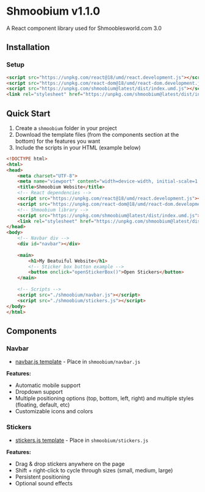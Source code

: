 # Shmoobium v1.1.0

A React component library used for Shmooblesworld.com 3.0

## Installation

### Setup
```html
<script src="https://unpkg.com/react@18/umd/react.development.js"></script>
<script src="https://unpkg.com/react-dom@18/umd/react-dom.development.js"></script>
<script src="https://unpkg.com/shmoobium@latest/dist/index.umd.js"></script>
<link rel="stylesheet" href="https://unpkg.com/shmoobium@latest/dist/index.css">
```

## Quick Start

1. Create a `shmoobium` folder in your project
2. Download the template files (from the components section at the bottom) for the features you want
3. Include the scripts in your HTML (example below)

```html
<!DOCTYPE html>
<html>
<head>
    <meta charset="UTF-8">
    <meta name="viewport" content="width=device-width, initial-scale=1.0">
    <title>Shmoobium Website</title>
    <!-- React dependencies -->
    <script src="https://unpkg.com/react@18/umd/react.development.js"></script> 
    <script src="https://unpkg.com/react-dom@18/umd/react-dom.development.js"></script>
    <!-- Shmoobium library -->
    <script src="https://unpkg.com/shmoobium@latest/dist/index.umd.js"></script>
    <link rel="stylesheet" href="https://unpkg.com/shmoobium@latest/dist/index.css">
</head>
<body>
    <!-- Navbar div -->
    <div id="navbar"></div>
    
    <main>
        <h1>My Beatuiful Website</h1>
        <!-- Sticker box button example -->
        <button onclick="openStickerBox()">Open Stickers</button>
    </main>
    
    <!-- Scripts -->
    <script src="./shmoobium/navbar.js"></script>
    <script src="./shmoobium/stickers.js"></script>
</body>
</html>
```

## Components

### Navbar

   - [navbar.js template](https://raw.githubusercontent.com/chipcorn/shmoobium/main/templates/navbar.js) - Place in `shmoobium/navbar.js`

**Features:**
- Automatic mobile support
- Dropdown support
- Multiple positioning options (top, bottom, left, right) and multiple styles (floating, default, etc)
- Customizable icons and colors

### Stickers

   - [stickers.js template](https://raw.githubusercontent.com/chipcorn/shmoobium/main/templates/stickers.js) - Place in `shmoobium/stickers.js`

**Features:**
- Drag & drop stickers anywhere on the page
- Shift + right-click to cycle through sizes (small, medium, large)
- Persistent positioning
- Optional sound effects
